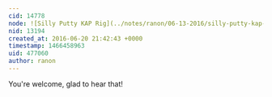 ```yaml
---
cid: 14778
node: ![Silly Putty KAP Rig](../notes/ranon/06-13-2016/silly-putty-kap-rig)
nid: 13194
created_at: 2016-06-20 21:42:43 +0000
timestamp: 1466458963
uid: 477060
author: ranon
---
```


You're welcome, glad to hear that!